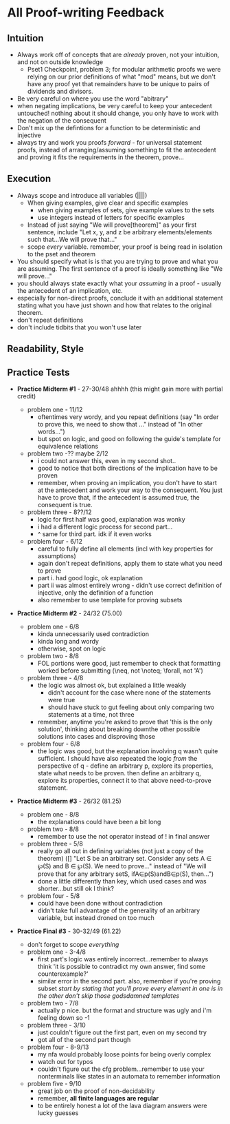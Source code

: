 # All Proof-writing Feedback

## Intuition
- Always work off of concepts that are *already* proven, not your intuition, and not on outside knowledge
	- Pset1 Checkpoint, problem 3; for modular arithmetic proofs we were relying on our prior definitions of what "mod" means, but we don't have any proof yet that remainders have to be unique to pairs of dividends and divisors.
- Be very careful on where you use the word "abitrary"
- when negating implications, be very careful to keep your antecedent untouched! nothing about it should change, you only have to work with the negation of the consequent 
- Don't mix up the defintions for a function to be deterministic and injective
- always try and work you proofs *forward* - for universal statement proofs, instead of arranging/assuming something to fit the antecedent and proving it fits the requirements in the theorem, prove... 

## Execution
- Always scope and introduce all variables (||||)
	- When giving examples, give clear and specific examples
		- when giving examples of sets, give example values to the sets
		- use integers instead of letters for specific examples
	- Instead of just saying "We will prove[theorem]" as your first sentence, include "Let x, y, and z be arbitrary elements/elements such that...We will prove that..."
	- scope *every* variable. remember, your proof is being read in isolation to the pset and theorem
- You should specify what is is that you are trying to prove and what you are assuming. The first sentence of a proof is ideally something like "We will prove..."
- you should always state exactly what your *assuming* in a proof - usually the antecedent of an implication, etc.
- especially for non-direct proofs, conclude it with an additional statement stating what you have just shown and how that relates to the original theorem.
- don't repeat definitions
- don't include tidbits that you won't use later

## Readability, Style


## Practice Tests
- **Practice Midterm #1** - 27-30/48 ahhhh (this might gain more with partial credit)
	- problem one - 11/12
		- oftentimes very wordy, and you repeat definitions (say "In order to prove this, we need to show that ..." instead of "In other words...")
		- but spot on logic, and good on following the guide's template for equivalence relations
	- problem two -?? maybe 2/12
		- i could not answer this, even in my second shot..
		- good to notice that both directions of the implication have to be proven
		- remember, when proving an implication, you don't have to start at the antecedent and work your way to the consequent. You just have to prove that, if the antecedent is assumed true, the consequent is true. 
	- problem three - 8??/12
		- logic for first half was good, explanation was wonky
		- i had a different logic process for second part...
		- ^ same for third part. idk if it even works
	- problem four - 6/12 
		- careful to fully define all elements (incl with key properties for assumptions)
		- again don't repeat definitions, apply them to state what you need to prove
		- part i. had good logic, ok explanation
		- part ii was almost entirely wrong - didn't use correct definition of injective, only the definition of a function
		- also remember to use template for proving subsets 

- **Practice Midterm #2** - 24/32  (75.00)
	- problem one - 6/8
		- kinda unnecessarily used contradiction
		- kinda long and wordy
		- otherwise, spot on logic
	- problem two - 8/8
		- FOL portions were good, just remember to check that formatting worked before submitting (\neq, not \noteq; \forall, not 'A')
	- problem three - 4/8
		- the logic was almost ok, but explained a little weakly
			- didn't account for the case where none of the statements were true
			- should have stuck to gut feeling about only comparing two statements at a time, not three
		- remember, anytime you're asked to prove that 'this is the only solution', thinking about breaking downthe other possible solutions into cases and disproving those
	- problem four - 6/8 
		- the logic was good, but the explanation involving q wasn't quite sufficient. I should have also repeated the logic *from* the perspective of q - define an arbitrary p, explore its properties, state what needs to be proven. then define an arbitrary q, explore its properties, connect it to that above need-to-prove statement.

- **Practice Midterm #3** - 26/32  (81.25)
	- problem one - 8/8
		- the explanations could have been a bit long
	- problem two - 8/8
		- remember to use the not operator instead of ! in final answer
	- problem three - 5/8
		- really go all out in defining variables (not just a copy of the theorem) ([] "Let S be an arbitrary set. Consider any sets A ∈ ℘(S) and B ∈ ℘(S). We need to prove..." instead of "We will prove that for any arbitrary setS, ifA∈p(S)andB∈p(S), then...")
		- done a little differently than key, which used cases and was shorter...but still ok I think?
	- problem four - 5/8 
		- could have been done without contradiction
		- didn't take full advantage of the generality of an arbitrary variable, but instead droned on too much


- **Practice Final #3** - 30-32/49 (61.22) 
	- don't forget to scope *everything*
	- problem one - 3-4/8
		- first part's logic was entirely incorrect...remember to always think 'it is possible to contradict my own answer, find some counterexample?'
		- similar error in the second part. also, remember if you're proving subset *start by stating that you'll prove every element in one is in the other don't skip those godsdamned templates*
	- problem two - 7/8
		- actually p nice. but the format and structure was ugly and i'm feeling down so -1
	- problem three - 3/10
		- just couldn't figure out the first part, even on my second try
		- got all of the second part though
	- problem four - 8-9/13
		- my nfa would probably loose points for being overly complex
		- watch out for typos
		- couldn't figure out the cfg problem...remember to use your nonterminals like states in an automata to remember information
	- problem five -  9/10
		- great job on the proof of non-decidability
		- remember, **all finite languages are regular**
		- to be entirely honest a lot of the lava diagram answers were lucky guesses